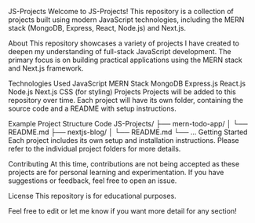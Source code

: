 JS-Projects
Welcome to JS-Projects! This repository is a collection of projects built using modern JavaScript technologies, including the MERN stack (MongoDB, Express, React, Node.js) and Next.js.

About
This repository showcases a variety of projects I have created to deepen my understanding of full-stack JavaScript development. The primary focus is on building practical applications using the MERN stack and Next.js framework.

Technologies Used
JavaScript
MERN Stack
MongoDB
Express.js
React.js
Node.js
Next.js
CSS (for styling)
Projects
Projects will be added to this repository over time. Each project will have its own folder, containing the source code and a README with setup instructions.

Example Project Structure
Code
JS-Projects/
├── mern-todo-app/
│   └── README.md
├── nextjs-blog/
│   └── README.md
└── ...
Getting Started
Each project includes its own setup and installation instructions. Please refer to the individual project folders for more details.

Contributing
At this time, contributions are not being accepted as these projects are for personal learning and experimentation. If you have suggestions or feedback, feel free to open an issue.

License
This repository is for educational purposes.

Feel free to edit or let me know if you want more detail for any section!

